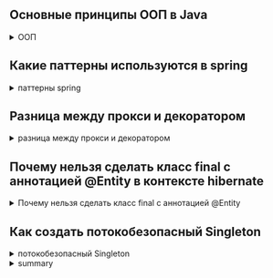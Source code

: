 ## **Основные принципы ООП в Java**

<details>
<summary>ООП</summary>
 ООП (объектно-ориентированное программирование) — это основа разработки в языке программирования Java, которая базируется на концепциях **объектно-ориентированного программирования (ООП)**. Java, как и большинство современных языков, поддерживает принципы ООП, которые включают инкапсуляцию, наследование, полиморфизм и абстракцию.

### Основные принципы ООП в Java:

1. **Инкапсуляция**:

- Сокрытие деталей реализации объекта и предоставление доступа к данным только через публичные методы.
- Это позволяет защитить внутреннее состояние объекта и управлять доступом к нему.

Пример:

   ```java
   public class Person {
    private String name; // Скрытая переменная

    // Публичный метод для получения имени
    public String getName() {
        return name;
    }

    // Публичный метод для изменения имени
    public void setName(String name) {
        this.name = name;
    }
}
   ```

2. **Наследование**:

- Механизм, который позволяет одному классу наследовать свойства и методы другого класса.
- Это способствует повторному использованию кода и расширению функциональности.

Пример:

   ```java
   public class Animal {
    public void eat() {
        System.out.println("Animal is eating");
    }
}

public class Dog extends Animal {
    public void bark() {
        System.out.println("Dog is barking");
    }
}

// Использование
Dog dog = new Dog();
   dog.

eat();  // Наследованное поведение
   dog.

bark(); // Собственное поведение
   ```

3. **Полиморфизм**:

- Возможность для объекта обрабатывать различные типы данных через один интерфейс.
- В Java полиморфизм достигается через переопределение методов и интерфейсы.

Пример:

   ```java
   public class Animal {
    public void sound() {
        System.out.println("Some sound");
    }
}

public class Dog extends Animal {
    @Override
    public void sound() {
        System.out.println("Bark");
    }
}

public class Cat extends Animal {
    @Override
    public void sound() {
        System.out.println("Meow");
    }
}

// Полиморфизм
Animal animal1 = new Dog();
Animal animal2 = new Cat();

   animal1.

sound(); // Выведет "Bark"
   animal2.

sound(); // Выведет "Meow"
   ```

4. **Абстракция**:

- Сокрытие сложных деталей реализации и предоставление только нужной функциональности.
- Абстракция в Java достигается с помощью абстрактных классов и интерфейсов.

Пример:

   ```java
   abstract class Animal {
    abstract void sound(); // Абстрактный метод
}

class Dog extends Animal {
    @Override
    void sound() {
        System.out.println("Bark");
    }
}

class Cat extends Animal {
    @Override
    void sound() {
        System.out.println("Meow");
    }
}
   ```

### Преимущества ООП:

- **Модульность**: Программы разбиваются на независимые модули (классы), что улучшает организацию и поддержку кода.
- **Повторное использование кода**: Наследование позволяет переиспользовать код уже существующих классов.
- **Поддержка модификаций**: Легче добавлять или изменять функциональность, не изменяя существующий код.
- **Гибкость и масштабируемость**: Благодаря полиморфизму и абстракции, код можно адаптировать под разные задачи.

### Заключение:

JООП — это объектно-ориентированное программирование, специфичное для Java, где реализуются ключевые концепции ООП для
создания надежного, гибкого и масштабируемого программного обеспечения.
</details>

## **Какие паттерны используются в spring**

<details>
  <summary>паттерны spring</summary>
В Spring Framework используются различные шаблоны проектирования (паттерны), которые помогают организовать код, улучшить его читаемость, расширяемость и тестируемость. Вот ключевые паттерны, которые широко применяются в Spring:

### 1. **Dependency Injection (Внедрение зависимостей)**

- **Паттерн:** Inversion of Control (IoC)
- **Описание:** Этот паттерн позволяет отделить создание объектов от их использования. Spring IoC Container управляет
  жизненным циклом объектов (бинов) и их зависимостями, внедряя необходимые зависимости через конструктор, методы или
  поля.
- **Пример:**
  ```java
  @Autowired
  private UserService userService;
  ```

### 2. **Singleton (Одиночка)**

- **Описание:** По умолчанию все бины в Spring являются синглтонами, что означает, что на весь контекст Spring создается
  один объект каждого типа.
- **Пример:** Когда вы объявляете компонент Spring, он по умолчанию создается в единственном экземпляре.
  ```java
  @Component
  public class MyService { }
  ```

### 3. **Proxy (Заместитель)**

- **Описание:** Используется для создания динамических прокси, которые добавляют дополнительную логику вокруг вызовов
  методов, например, для реализации транзакций, логирования или безопасности.
- **Пример:** В Spring AOP прокси создаются для аспектов, которые могут выполнять кросс-результирующую логику, такую как
  транзакции или обработка исключений.
  ```java
  @Transactional
  public void myTransactionalMethod() { }
  ```

### 4. **Factory Method (Фабричный метод)**

- **Описание:** В Spring используются фабричные методы для создания бинов. Например, `BeanFactory`
  или `ApplicationContext` создают и управляют бинами.
- **Пример:** Определение бинов в конфигурационном файле Spring.
  ```java
  @Bean
  public MyBean myBean() {
      return new MyBean();
  }
  ```

### 5. **Template Method (Шаблонный метод)**

- **Описание:** Паттерн, при котором структура метода определяется в базовом классе, а конкретная реализация некоторых
  шагов предоставляется подклассами. В Spring это реализуется через шаблонные классы, такие
  как `JdbcTemplate`, `RestTemplate`.
- **Пример:** `JdbcTemplate` управляет подключением к базе данных и выполнением SQL-запросов, при этом конкретный
  SQL-запрос передается в метод.
  ```java
  jdbcTemplate.query("SELECT * FROM users", rowMapper);
  ```

### 6. **Aspect-Oriented Programming (AOP, Аспектно-ориентированное программирование)**

- **Паттерн:** Aspect
- **Описание:** Это паттерн, позволяющий выделить кросс-срезанные функции (например, логирование, транзакции,
  безопасность) в отдельные аспекты, которые могут быть добавлены к основным классам через прокси.
- **Пример:** Определение аспекта, который выполняет логирование перед вызовом метода.
  ```java
  @Aspect
  public class LoggingAspect {
      @Before("execution(* com.example.service.*.*(..))")
      public void logBefore(JoinPoint joinPoint) {
          System.out.println("Executing method: " + joinPoint.getSignature().getName());
      }
  }
  ```

### 7. **Observer (Наблюдатель)**

- **Описание:** Используется для событийной системы в Spring, где можно подписываться на события и реагировать на них.
  Spring Event механизмы используют этот паттерн.
- **Пример:** Определение обработчика событий.
  ```java
  @EventListener
  public void handleUserCreationEvent(UserCreationEvent event) {
      System.out.println("User created: " + event.getUser());
  }
  ```

### 8. **Adapter (Адаптер)**

- **Описание:** Этот паттерн используется для обеспечения совместимости различных интерфейсов. В Spring адаптеры
  используются для интеграции с другими системами, такими как web-фреймворки, базы данных, и т. д.
- **Пример:** Адаптер для обработки HTTP-запросов в Spring MVC.
  ```java
  @Controller
  public class MyController {
      @RequestMapping("/home")
      public String home() {
          return "home";
      }
  }
  ```

### 9. **Template (Шаблон)**

- **Описание:** Паттерн используется в классах, таких как `JdbcTemplate`, `RestTemplate`, где предоставляется шаблонная
  реализация, которая может быть использована для выполнения повторяющихся операций (запросы к базе данных,
  HTTP-запросы).
- **Пример:** Использование `RestTemplate` для выполнения HTTP-запросов.
  ```java
  RestTemplate restTemplate = new RestTemplate();
  String response = restTemplate.getForObject("http://example.com", String.class);
  ```

### 10. **MVC (Model-View-Controller)**

- **Описание:** В Spring MVC используется паттерн "Модель-Представление-Контроллер", где контроллеры обрабатывают
  запросы, модели содержат данные, а представления отображают результаты пользователю.
- **Пример:** Структура Spring MVC, где контроллеры управляют логикой обработки запросов.
  ```java
  @Controller
  public class MyController {
      @GetMapping("/greet")
      public String greet(Model model) {
          model.addAttribute("message", "Hello, World!");
          return "greeting";
      }
  }
  ```

Эти паттерны помогают создавать гибкие, поддерживаемые и масштабируемые приложения на основе Spring Framework.
</details>

## **Разница между прокси и декоратором**

<details>
<summary>разница между прокси и декоратором</summary>
Прокси (Proxy) и Декоратор (Decorator) — это два структурных паттерна проектирования, которые часто имеют схожие структуры, но различаются по своим целям и способу использования. Рассмотрим основные различия:

### 1. **Цель и назначение**

- **Прокси (Proxy)**:
    - **Цель:** Прокси используется для контроля доступа к объекту. Он действует как заместитель реального объекта,
      перехватывая обращения к нему. Прокси может добавлять дополнительную логику, например, кэширование, ленивую
      инициализацию, управление доступом, безопасность или логирование, но его основная задача — контролировать доступ к
      объекту.
    - **Пример использования:** Виртуальные прокси для ленивой загрузки ресурсоемких объектов, защищённые прокси для
      ограничения доступа к объектам, удалённые прокси для взаимодействия с объектами, находящимися на других машинах.

- **Декоратор (Decorator)**:
    - **Цель:** Декоратор используется для динамического добавления поведения или функциональности объекту без изменения
      его структуры. Каждый новый декоратор расширяет поведение базового объекта, при этом декораторы могут
      комбинироваться для достижения разного поведения.
    - **Пример использования:** Добавление дополнительных функций (например, шифрование, сжатие) к объекту при работе с
      потоками ввода-вывода, где каждый декоратор добавляет новую функциональность.

### 2. **Реализация**

- **Прокси:** Прокси предоставляет тот же интерфейс, что и оригинальный объект, и управляет доступом к нему. Прокси
  часто используется для контроля жизненного цикла объекта (например, для его создания или уничтожения), обеспечения
  безопасности, синхронизации, аутентификации и других задач.

  **Пример:**
  ```java
  public interface Service {
      void performAction();
  }

  public class RealService implements Service {
      public void performAction() {
          System.out.println("Performing real service action.");
      }
  }

  public class ProxyService implements Service {
      private RealService realService;

      public void performAction() {
          if (realService == null) {
              realService = new RealService(); // Ленивая инициализация
          }
          System.out.println("Logging before action.");
          realService.performAction();
          System.out.println("Logging after action.");
      }
  }
  ```

- **Декоратор:** Декоратор также использует тот же интерфейс, что и оригинальный объект, но основная его задача —
  динамически добавлять новое поведение объекту. При этом каждый декоратор содержит внутри себя ссылку на базовый
  объект, к которому он добавляет новое поведение.

  **Пример:**
  ```java
  public interface Notifier {
      void send(String message);
  }

  public class SimpleNotifier implements Notifier {
      public void send(String message) {
          System.out.println("Sending: " + message);
      }
  }

  public class SMSDecorator implements Notifier {
      private Notifier wrapped;

      public SMSDecorator(Notifier wrapped) {
          this.wrapped = wrapped;
      }

      public void send(String message) {
          wrapped.send(message);  // Делегируем вызов базовому объекту
          System.out.println("Sending SMS: " + message);
      }
  }

  public class EmailDecorator implements Notifier {
      private Notifier wrapped;

      public EmailDecorator(Notifier wrapped) {
          this.wrapped = wrapped;
      }

      public void send(String message) {
          wrapped.send(message);  // Делегируем вызов базовому объекту
          System.out.println("Sending Email: " + message);
      }
  }
  ```

### 3. **Контроль доступа vs. Расширение функциональности**

- **Прокси** главным образом используется для **контроля доступа** или для отсроченной (ленивой) инициализации объектов,
  особенно если оригинальный объект является ресурсоемким.
- **Декоратор** используется для **расширения функциональности** объекта без изменения его внутренней структуры. Он
  добавляет новое поведение, сохраняя оригинальный интерфейс объекта.

### 4. **Природа связи**

- **Прокси** часто является **заместителем** реального объекта. Клиент обычно не знает, что работает с прокси, а не с
  самим объектом.
- **Декоратор** является **расширением** объекта. Он добавляет функциональность, оставаясь совместимым с объектом, и
  может быть наложен последовательно несколькими уровнями.

### 5. **Примеры использования в Spring**

- **Прокси в Spring**:
    - В Spring паттерн прокси часто используется для реализации аспектно-ориентированного программирования (AOP). Прокси
      оборачивает вызовы методов и добавляет к ним дополнительные функции (например, транзакции, безопасность или
      логирование).
    - Пример: использование аннотаций `@Transactional`, где Spring создаёт прокси для управления транзакциями.

- **Декоратор в Spring**:
    - Паттерн декоратор часто используется в компонентах, связанных с обработкой данных (например,
      в `HandlerInterceptor` или `WebFilter`). Каждый новый фильтр или перехватчик добавляет дополнительную обработку на
      уровень выше, улучшая функциональность без изменения структуры.
    - Пример: цепочка перехватчиков для добавления новых слоёв логики перед обработкой HTTP-запросов.

### Основное различие:

- **Прокси**: Контролирует доступ к объекту, часто создаётся для управления жизненным циклом или безопасности.
- **Декоратор**: Добавляет новую функциональность к объекту динамически, без изменения его структуры.

</details>

## **Почему нельзя сделать класс final с аннотацией @Entity в контексте hibernate**

<details>
<summary>Почему нельзя сделать класс final с аннотацией @Entity</summary>
В Hibernate (и JPA), нельзя сделать класс с аннотацией `@Entity` `final` по нескольким причинам, связанным с тем, как работает ORM (Object-Relational Mapping) и механизмы, используемые Hibernate для управления жизненным циклом сущностей.

### 1. **Прокси-классы в Hibernate**

Hibernate активно использует прокси (динамически создаваемые подклассы) для реализации таких функций, как **ленивая
загрузка** (lazy loading). Когда Hibernate сталкивается с `@Entity` классом, оно может создавать подклассы этого класса,
чтобы обрабатывать запросы и взаимодействие с базой данных.

- **Ленивая загрузка** означает, что Hibernate не загружает связанный объект (например, коллекцию или объект-ссылку)
  сразу при запросе данных. Вместо этого он загружает прокси-объект, который будет содержать реальный объект только при
  его непосредственном запросе. Для этого Hibernate создаёт подкласс сущности в рантайме и подменяет его экземпляры
  вместо оригинального класса.
- Если сущность объявлена `final`, Hibernate не сможет создать подкласс, так как `final` запрещает наследование от
  класса. Соответственно, это нарушит механизм ленивой загрузки и другие механизмы, связанные с проксированием.

### 2. **Проксирование в транзакциях**

Кроме ленивой загрузки, Hibernate может использовать прокси для управления состоянием объектов в транзакциях. Например,
при отслеживании изменений в сущностях (dirty checking) Hibernate использует прокси для того, чтобы обрабатывать доступ
к полям сущности и отслеживать их состояние. Если класс помечен как `final`, Hibernate не сможет создать свой подкласс и
перехватывать вызовы методов, что нарушит этот процесс.

### 3. **Жизненный цикл объектов**

Для управления жизненным циклом объектов (от создания до удаления) Hibernate должен иметь возможность расширять или
изменять стандартное поведение объекта. Проксирование помогает Hibernate отслеживать такие состояния сущностей, как:

- **Persistent** — объект, находящийся под управлением сессии.
- **Detached** — объект, уже не отслеживаемый Hibernate.
- **Transient** — объект, который ещё не сохранён в базе данных.

Использование прокси для управления состояниями также становится невозможным при наличии `final` класса.

### 4. **Пример**

Рассмотрим простой пример класса сущности:

```java

@Entity
public class User {
    @Id
    private Long id;
    private String name;
    // Getters, setters, etc.
}
```

Если класс `User` пометить как `final`, Hibernate не сможет создать динамический подкласс для управления загрузкой
объекта `User` или его полей (например, ленивую загрузку имени), и это вызовет ошибку.

```java

@Entity
public final class User { // This will cause problems with Hibernate
    @Id
    private Long id;
    private String name;
    // Getters, setters, etc.
}
```

### 5. **Заключение**

Hibernate полагается на динамическое создание прокси-классов для управления ленивой загрузкой, транзакциями и жизненным
циклом сущностей. Если сущность объявлена `final`, это нарушает возможность проксирования, и такие механизмы, как
ленивая загрузка и управление состоянием, не будут работать.

Поэтому классы с аннотацией `@Entity` в Hibernate **не должны быть объявлены `final`**.
</details>

## **Как создать потокобезопасный Singleton**

<details>
<summary>потокобезопасный Singleton</summary>
Создание потокобезопасного Singleton'а в Java можно реализовать несколькими способами. Ниже приведены популярные подходы с объяснением:

### 1. **Использование ключевого слова `synchronized`**

Это один из самых простых способов, но он может быть менее эффективным из-за блокировок на уровне метода.

```java
public class Singleton {
    private static Singleton instance;

    // Приватный конструктор предотвращает создание экземпляров извне
    private Singleton() {
    }

    // Потокобезопасный доступ через синхронизацию метода
    public static synchronized Singleton getInstance() {
        if (instance == null) {
            instance = new Singleton();
        }
        return instance;
    }
}
```

#### Плюсы:

- Простая реализация.
- Поддержка потокобезопасности.

#### Минусы:

- Может снижать производительность из-за того, что метод синхронизируется каждый раз, даже если экземпляр уже был
  создан.

### 2. **Использование блока синхронизации с двойной проверкой (`Double-Checked Locking`)**

Этот метод оптимизирует производительность, синхронизируя поток только тогда, когда экземпляр `Singleton` создаётся
впервые.

```java
public class Singleton {
    private static volatile Singleton instance;

    private Singleton() {
    }

    public static Singleton getInstance() {
        if (instance == null) {  // Первая проверка (без синхронизации)
            synchronized (Singleton.class) {
                if (instance == null) {  // Вторая проверка (с синхронизацией)
                    instance = new Singleton();
                }
            }
        }
        return instance;
    }
}
```

#### Плюсы:

- Высокая производительность после инициализации экземпляра, так как синхронизация используется только при первом
  создании.

#### Минусы:

- Более сложная реализация.
- Требуется использование `volatile` для корректной работы в многопоточном окружении.

### 3. **Использование `Bill Pugh Singleton` с вложенным классом**

Этот способ считается одним из лучших, так как он использует особенности инициализации классов в Java. Класс `Holder`
загружается только при вызове метода `getInstance()`, а не при инициализации самого класса `Singleton`.

```java
public class Singleton {

    private Singleton() {
    }

    // Внутренний статический класс содержит единственный экземпляр Singleton
    private static class SingletonHolder {
        private static final Singleton INSTANCE = new Singleton();
    }

    public static Singleton getInstance() {
        return SingletonHolder.INSTANCE;
    }
}
```

#### Плюсы:

- Ленивая инициализация (объект создаётся только при первом вызове `getInstance()`).
- Нет синхронизации или блокировок.
- Потокобезопасность достигается благодаря механизму загрузки классов в Java.

#### Минусы:

- Немного сложнее для понимания, чем простой `synchronized` метод.

### 4. **Использование `enum` для создания Singleton'а**

Этот способ гарантирует безопасность в многопоточной среде и автоматически защищает от сериализации (в отличие от
обычных классов, где можно нарушить Singleton через механизм сериализации).

```java
public enum Singleton {
    INSTANCE;

    // Методы Singleton
    public void someMethod() {
        // Реализация метода
    }
}
```

#### Плюсы:

- Самая простая и безопасная реализация.
- Гарантирует защиту от сериализации и десериализации.
- Потокобезопасный.

#### Минусы:

- Ограничена на случаи, когда Singleton — это всего лишь один экземпляр, и не используется, например, наследование.

### Какой способ выбрать?

- **Для большинства случаев** рекомендуется использовать **подход с вложенным классом (`Bill Pugh Singleton`)**. Он
  прост в использовании, предоставляет ленивую инициализацию и потокобезопасность без блокировок.
- Если важна простота и защита от сериализации, можно использовать **`enum`-реализацию**.

Каждый из этих способов обеспечит потокобезопасный Singleton, выбор подхода зависит от конкретных требований к проекту.
</details>





<details>
<summary>summary</summary>
</details>